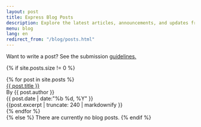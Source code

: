 ```yaml
---
layout: post
title: Express Blog Posts
description: Explore the latest articles, announcements, and updates from the Express.js team and community on the Express blog.
menu: blog
lang: en
redirect_from: "/blog/posts.html"
---
```

 
Want to write a post? See the submission [guidelines.](/en/blog/write-post.html)

{% if site.posts.size !=  0 %}
<div class="blog-posts">
{% for post in site.posts %}
  <div class="blog-post">
      <div class="blog-title">
        <a href="{{ post.url }}"> {{ post.title }}</a>
      </div>
      <div class="blog-details">
        <div>By {{ post.author }}</div> 
        <div >{{ post.date | date:"%b %d, %Y" }}</div> 
      </div>   
      <div class="blog-excerpt"> {{post.excerpt | truncate: 240 | markdownify }} </div>
  </div>
{% endfor %}
</div>
{% else %}
  There are currently no blog posts.
{% endif %}
